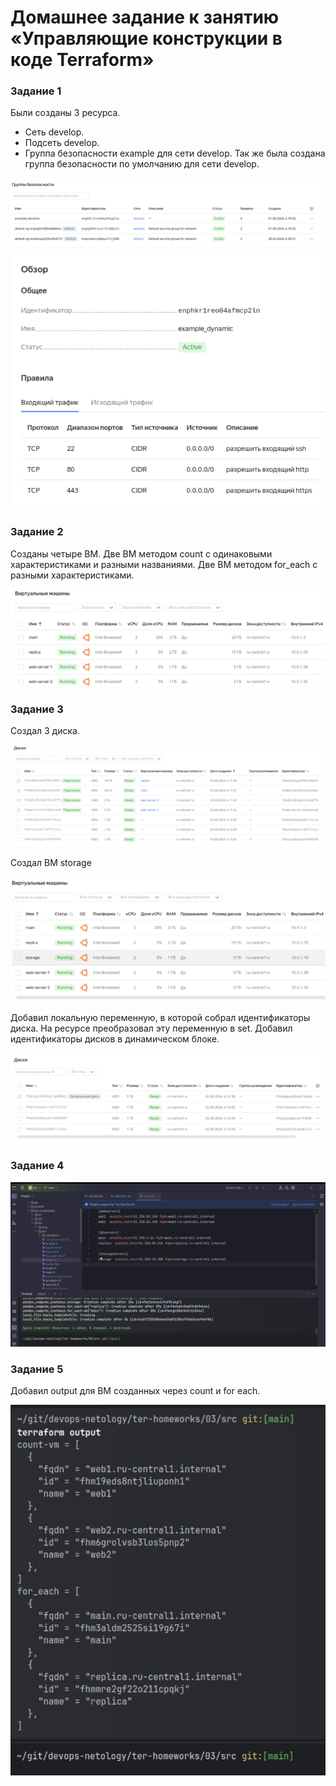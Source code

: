 # Домашнее задание к занятию «Управляющие конструкции в коде Terraform»

### Задание 1
Были созданы 3 ресурса. 
- Сеть develop.
- Подсеть develop.
- Группа безопасности example для сети develop. Так же была создана группа безопасности по умолчанию для сети develop.

![sg_develop.png](./png/sg_develop.png)

![sg_example_dynamic_develop.png](./png/sg_example_dynamic_develop.png)

### Задание 2

Созданы четыре ВМ. Две ВМ методом count с одинаковыми характеристиками и разными названиями.
Две ВМ методом for_each с разными характеристиками.

![yandex_cloud_vm.png](./png/yandex_cloud_vm.png)

### Задание 3

Создал 3 диска.

![yandex_add_3_disk.png](./png/yandex_add_3_disk.png)

Создал ВМ storage

![yandex_add_vm_storage.png](./png/yandex_add_vm_storage.png)

Добавил локальную переменную, в которой собрал идентификаторы диска. На ресурсе преобразовал эту переменную 
в set. Добавил идентификаторы дисков в динамическом блоке.

![yandex_vm_storage_add_disks.png](./png/yandex_vm_storage_add_disks.png)

### Задание 4

![Host.ini](./png/hosts.png)

### Задание 5

Добавил output для ВМ созданных через count и for each.

![outputs.png](./png/outputs.png)

